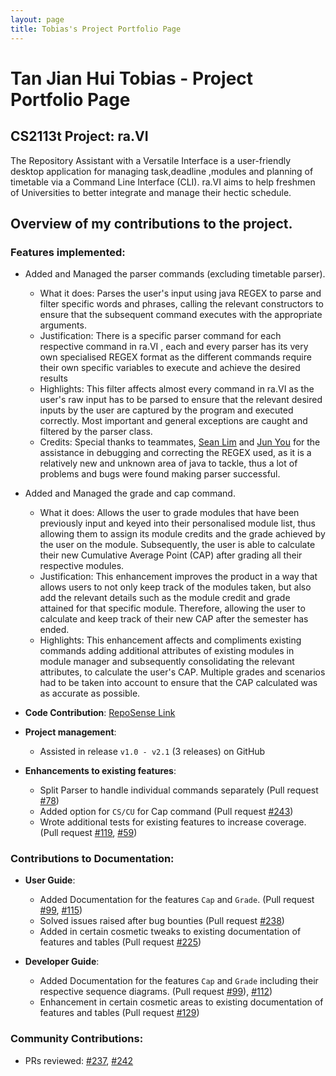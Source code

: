 ```yaml
---
layout: page
title: Tobias's Project Portfolio Page
---
```

# Tan Jian Hui Tobias - Project Portfolio Page

## CS2113t Project: ra.VI

The Repository Assistant with a Versatile Interface is a user-friendly desktop application for managing task,deadline
,modules and planning of timetable via a Command Line Interface (CLI). ra.VI aims to help freshmen of Universities to
better integrate and manage their hectic schedule. 

## Overview of my contributions to the project.

### Features implemented: 
  * Added and Managed the parser commands (excluding timetable parser).
    * What it does: Parses the user's input using java REGEX to parse and filter specific words and phrases, calling the
    relevant constructors to ensure that the subsequent command executes with the appropriate arguments.
    * Justification: There is a specific parser command for each respective command in ra.VI , each and every parser has
    its very own specialised REGEX format as the different commands require their own specific variables to execute and achieve
    the desired results
    * Highlights: This filter affects almost every command in ra.VI as the user's raw input has to be parsed to ensure that 
    the relevant desired inputs by the user are captured by the program and executed correctly. Most important and general 
    exceptions are caught and filtered by the parser class.
    * Credits: Special thanks to teammates, [Sean Lim](https://github.com/AY2021S1-CS2113T-T09-2/tp/tree/master/docs/team/aseanseen.md) and [Jun You](https://github.com/AY2021S1-CS2113T-T09-2/tp/tree/master/docs/team/f0fz.md) for the assistance in debugging and correcting the REGEX used, as
    it is a relatively new and unknown area of java to tackle, thus a lot of problems and bugs were found making parser successful.

  * Added and Managed the grade and cap command.
    * What it does: Allows the user to grade modules that have been previously input and keyed into their personalised module list,
    thus allowing them to assign its module credits and the grade achieved by the user on the module. Subsequently, the user is able 
    to calculate their new Cumulative Average Point (CAP) after grading all their respective modules.
    * Justification: This enhancement improves the product in a way that allows users to not only keep track of the modules taken, but
    also add the relevant details such as the module credit and grade attained for that specific module. Therefore, allowing the
    user to calculate and keep track of their new CAP after the semester has ended. 
    * Highlights: This enhancement affects and compliments existing commands adding additional attributes of existing modules in
    module manager and subsequently consolidating the relevant attributes, to calculate the user's CAP. Multiple grades and scenarios 
    had to be taken into account to ensure that the CAP calculated was as accurate as possible. 
    
* **Code Contribution**: [RepoSense Link](https://nus-cs2113-ay2021s1.github.io/tp-dashboard/#breakdown=true&search=tobiasceg&sort=groupTitle&sortWithin=title&since=2020-09-27&timeframe=commit&mergegroup=&groupSelect=groupByRepos&checkedFileTypes=docs~functional-code~test-code~other)

* **Project management**:
  * Assisted in release `v1.0 - v2.1` (3 releases) on GitHub
  
* **Enhancements to existing features**:
  * Split Parser to handle individual commands separately (Pull request [\#78](https://github.com/AY2021S1-CS2113T-T09-2/tp/pull/78))
  * Added option for `CS/CU` for Cap command (Pull request [\#243](https://github.com/AY2021S1-CS2113T-T09-2/tp/pull/243))
  * Wrote additional tests for existing features to increase coverage. (Pull request [\#119](https://github.com/AY2021S1-CS2113T-T09-2/tp/pull/119), [\#59](https://github.com/AY2021S1-CS2113T-T09-2/tp/pull/59))
 
### Contributions to Documentation:
  * **User Guide**:
    * Added Documentation for the features `Cap` and `Grade`. (Pull request [\#99](https://github.com/AY2021S1-CS2113T-T09-2/tp/pull/99), [\#115](https://github.com/AY2021S1-CS2113T-T09-2/tp/pull/115))
    * Solved issues raised after bug bounties (Pull request [\#238](https://github.com/AY2021S1-CS2113T-T09-2/tp/pull/238))
    * Added in certain cosmetic tweaks to existing documentation of features and tables (Pull request [\#225](https://github.com/AY2021S1-CS2113T-T09-2/tp/pull/225))
    
  * **Developer Guide**:
    * Added Documentation for the features `Cap` and `Grade` including their respective sequence diagrams. (Pull request [\#99](https://github.com/AY2021S1-CS2113T-T09-2/tp/pull/99)), [\#112](https://github.com/AY2021S1-CS2113T-T09-2/tp/pull/112))
    * Enhancement in certain cosmetic areas to existing documentation of features and tables (Pull request [\#129](https://github.com/AY2021S1-CS2113T-T09-2/tp/pull/129))
    
### Community Contributions:
  * PRs reviewed: [\#237](https://github.com/AY2021S1-CS2113T-T09-2/tp/pull/237), [\#242](https://github.com/AY2021S1-CS2113T-T09-2/tp/pull/242)
  
    
